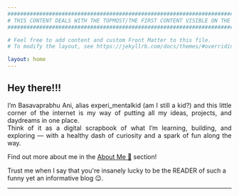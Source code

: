 ```yaml
---
###########################################################################################################
# THIS CONTENT DEALS WITH THE TOPMOST/THE FIRST CONTENT VISIBLE ON THE WEBPAGE. USE THIS TO ADD MAIN TEXT. 
###########################################################################################################

# Feel free to add content and custom Front Matter to this file.
# To modify the layout, see https://jekyllrb.com/docs/themes/#overriding-theme-defaults

layout: home
---
```

<h2>Hey there!!!</h2>

<p style="text-align: justify;">
I’m Basavaprabhu Ani, alias experi_mentalkid (am I still a kid?) and this little corner of the internet is my way of putting all my ideas, projects, and daydreams in one place. <br> Think of it as a digital scrapbook of what I’m learning, building, and exploring — with a healthy dash of curiosity and a spark of fun along the way.
 
Find out more about me in the <a class="content-link" href="https://basavaprabhuani.github.io/aboutme">About Me 🔗</a> section! 

Trust me when I say that you're insanely lucky to be the READER of such a funny yet an informative blog 😉. 
</P>
<hr>
<br>






